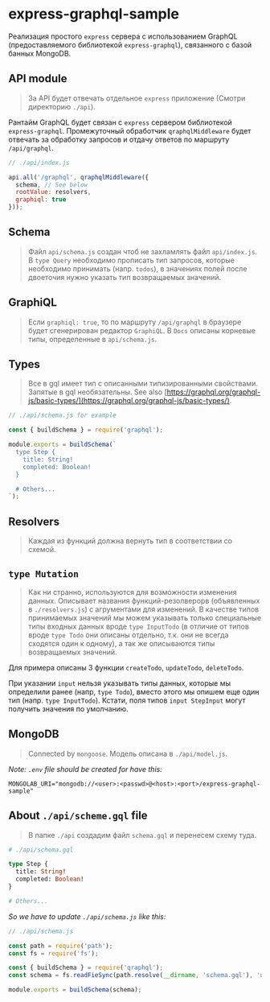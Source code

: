 # express-graphql-sample

Реализация простого `express` сервера с использованием GraphQL (предоставляемого библиотекой `express-graphql`), связанного с базой банных MongoDB.

## API module

> За API будет отвечать отдельное `express` приложение (Смотри директорию `./api`).

Рантайм GraphQL будет связан с `express` сервером библиотекой `express-graphql`. Промежуточный обработчик `qraphqlMiddleware` будет отвечать за обработку запросов и отдачу ответов по маршруту `/api/graphql`.

```javascript
// ./api/index.js

api.all('/graphql', qraphqlMiddleware({
  schema, // See below
  rootValue: resolvers,
  graphiql: true
}));
```

## Schema

> Файл `api/schema.js` создан чтоб не захламлять файл `api/index.js`. В `type Query` необходимо прописать тип запросов, которые необходимо принимать (напр. `todos`), в значениях полей после двоеточия нужно указать тип возвращаемых значений.

## GraphiQL

> Если `graphiql: true`, то по маршруту `/api/graphql` в браузере будет сгенерирован редактор `GraphiQL`. В `Docs` описаны корневые типы, определенные в `api/schema.js`.

## Types

> Все в gql имеет тип с описанными типизированными свойствами. Запятые в gql необязательны. See also [https://graphql.org/graphql-js/basic-types/](https://graphql.org/graphql-js/basic-types/).

```javascript
// ./api/schema.js for example

const { buildSchema } = require('graphql');

module.exports = buildSchema(`
  type Step {
    title: String!
    completed: Boolean!
  }

  # Others...
`);
```

## Resolvers

> Каждая из функций должна вернуть тип в соответствии со схемой.

## `type Mutation`

> Как ни странно, используются для возможности изменения данных. Описывает названия функций-резолверорв (объявленных в `./resolvers.js`) с агрументами для изменений. В качестве типов принимаемых значений мы можем указывать только специальные типы входных данных вроде `type InputTodo` (в отличие от типов вроде `type Todo` они описаны отдельно, т.к. они не всегда сходятся один к одному), а так же описываются типы возвращаемых значений.

Для примера описаны 3 функции `createTodo`, `updateTodo`, `deleteTodo`.

При указании `input` нельзя указывать типы данных, которые мы определили ранее (напр, `type Todo`), вместо этого мы опишем еще один тип (напр. `type InputTodo`). Кстати, поля типов `input StepInput` могут получить значения по умолчанию.

## MongoDB

> Connected by `mongoose`. Модель описана в `./api/model.js`.

_Note: `.env` file should be created for have this:_
```
MONGOLAB_URI="mongodb://<user>:<passwd>@<host>:<port>/express-graphql-sample"
```

## About `./api/scheme.gql` file

> В папке `./api` создадим файл `schema.gql` и перенесем схему туда.

```graphql
# ./api/schema.gql

type Step {
  title: String!
  completed: Boolean!
}

# Others...
```

_So we have to update `./api/schema.js` like this:_

```javascript
// ./api/schema.js

const path = require('path');
const fs = require('fs');

const { buildSchema } = require('qraphql');
const schema = fs.readFieSync(path.resolve(__dirname, 'schema.gql'), 'utf-8');

module.exports = buildSchema(schema);
```
